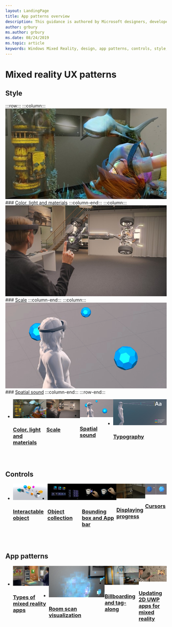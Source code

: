 ```yaml
---
layout: LandingPage
title: App patterns overview
description: This guidance is authored by Microsoft designers, developers, program managers, and researchers, whose work spans holographic devices (like HoloLens) and immersive devices (like the Acer and HP Windows Mixed Reality headsets). So, consider this work as a set of topics for ‘how to design for Windows head-mounted displays’.
author: grbury 
ms.author: grbury
ms.date: 08/24/2019
ms.topic: article
keywords: Windows Mixed Reality, design, app patterns, controls, style, HoloLens, interaction
---
```


# Mixed reality UX patterns

## Style

:::row:::
    :::column:::
       [![Color, light and materials](images/640px-fragments.jpg)](color,-light-and-materials.md)
        ### [Color, light and materials](color,-light-and-materials.md)
    :::column-end:::
    :::column:::
       [![Scale](images/volvo-cars-microsoft-hololens-experience01-640px.jpg)](scale.md)
        ### [Scale](scale.md)
    :::column-end:::
    :::column:::
       [![Spatial sound](images/SpatialAudio.gif)](spatial-sound.md)
        ### [Spatial sound](spatial-sound.md)
    :::column-end:::
:::row-end:::


<ul id="cardtypes-W" class="cardsW panelContent" style="display: flex; margin-top: 0px;">
                            <li>
                                    <a href="color,-light-and-materials.md" title="Color, light and materials" data-linktype="absolute-path">
                                    <div class="cardSize">
                                        <div class="cardPadding">
                                            <div class="card">
                                                <div class="cardImageOuter">
                                                    <div class="cardImage">
                                                        <img src="images/640px-fragments.jpg" alt="Color, light and materials icon">
                                                    </div>
                                                </div>
                                                <div class="cardText">
                                                    <h3>Color, light and materials</h3>
                                                </div>
                                            </div>
                                        </div>
                                    </div>
                               </a>
                            </li>
                            <li>
                            <a href="scale.md" title="Scale" data-linktype="absolute-path">
                              <div class="cardSize">
                                  <div class="cardPadding">
                                      <div class="card">
                                          <div class="cardImageOuter">
                                              <div class="cardImage">
                                                  <img src="images/volvo-cars-microsoft-hololens-experience01-640px.jpg" alt="Scale icon">
                                              </div>
                                          </div>
                                          <div class="cardText">
                                              <h3>Scale</h3>
                                          </div>
                                      </div>
                                  </div>
                              </div>
                              </a>
                            </li>          
                              <li>
                              <a href="spatial-sound.md" title="Spatial sound" data-linktype="absolute-path">
                              <div class="cardSize">
                                  <div class="cardPadding">
                                      <div class="card">
                                          <div class="cardImageOuter">
                                              <div class="cardImage">
                                                  <img src="images/SpatialAudio.gif" alt="Spatial sound icon">
                                              </div>
                                          </div>
                                          <div class="cardText">
                                              <h3>Spatial sound</h3>
                                          </div>
                                      </div>
                                  </div>
                              </div>
                              </a>
                            </li>      
                            <li>
                                  <a href="typography.md" title="Typography" data-linktype="absolute-path">
                                    <div class="cardSize">
                                        <div class="cardPadding">
                                            <div class="card">
                                                <div class="cardImageOuter">
                                                    <div class="cardImage">
                                                        <img src="images/text_in_unity_viewingangle.jpg" alt="Typography icon">
                                                    </div>
                                                </div>
                                                <div class="cardText">
                                                    <h3>Typography</h3>
                                                </div>
                                            </div>
                                        </div>
                                    </div>
                               </a>
                            </li>
</ul>

<br>

## Controls

<ul id="cardtypes-W" class="cardsW panelContent" style="display: flex; margin-top: 0px;">
                            <li>
                                    <a href="interactable-object.md" title="Interactable object" data-linktype="absolute-path">
                                    <div class="cardSize">
                                        <div class="cardPadding">
                                            <div class="card">
                                                <div class="cardImageOuter">
                                                    <div class="cardImage">
                                                        <img src="images/640px-interactibleobject-hero-640px.jpg" alt="Interactable object icon">
                                                    </div>
                                                </div>
                                                <div class="cardText">
                                                    <h3>Interactable object</h3>
                                                </div>
                                            </div>
                                        </div>
                                    </div>
                               </a>
                            </li>
                               <li>
                                  <a href="object-collection.md" title="Object collection" data-linktype="absolute-path">
                                    <div class="cardSize">
                                        <div class="cardPadding">
                                            <div class="card">
                                                <div class="cardImageOuter">
                                                    <div class="cardImage">
                                                        <img src="images/640px-objectcollection-hero-640px.jpg" alt="Object collection icon">
                                                    </div>
                                                </div>
                                                <div class="cardText">
                                                    <h3>Object collection</h3>
                                                </div>
                                            </div>
                                        </div>
                                    </div>
                               </a>
                            </li>
                            <li>
                              <a href="app-bar-and-bounding-box.md" title="Bounding box and App bar" data-linktype="absolute-path">
                              <div class="cardSize">
                                  <div class="cardPadding">
                                      <div class="card">
                                          <div class="cardImageOuter">
                                              <div class="cardImage">
                                                  <img src="images/640px-boundingbox-hero.jpg" alt="Bounding box and App bar icon">
                                              </div>
                                          </div>
                                          <div class="cardText">
                                              <h3>Bounding box and App bar</h3>
                                          </div>
                                      </div>
                                  </div>
                              </div>
                              </a>
                            </li>
                            <li>
                            <a href="progress.md" title="Displaying progress" data-linktype="absolute-path">
                              <div class="cardSize">
                                  <div class="cardPadding">
                                      <div class="card">
                                          <div class="cardImageOuter">
                                              <div class="cardImage">
                                                  <img src="images/hololens2_loader.gif" alt="Displaying progress icon">
                                              </div>
                                          </div>
                                          <div class="cardText">
                                              <h3>Displaying progress</h3>
                                          </div>
                                      </div>
                                  </div>
                              </div>
                              </a>
                            </li>          
                            <li>
                            <a href="cursors.md" title="Cursors" data-linktype="absolute-path">
                              <div class="cardSize">
                                  <div class="cardPadding">
                                      <div class="card">
                                          <div class="cardImageOuter">
                                              <div class="cardImage">
                                                  <img src="images/gazetargeting-highlighting-640px.jpg" alt="Cursors icon">
                                              </div>
                                          </div>
                                          <div class="cardText">
                                              <h3>Cursors</h3>
                                          </div>
                                      </div>
                                  </div>
                              </div>
                              </a>
                            </li>     
</ul>

<br>

## App patterns

<ul id="cardtypes-W" class="cardsW panelContent" style="display: flex; margin-top: 0px;">
                            <li>
                                    <a href="types-of-mixed-reality-apps.md" title="Types of mixed reality apps" data-linktype="absolute-path">
                                    <div class="cardSize">
                                        <div class="cardPadding">
                                            <div class="card">
                                                <div class="cardImageOuter">
                                                    <div class="cardImage">
                                                        <img src="images/enhancedenvironmentapps-640px.jpg" alt="Types of mixed reality apps icon">
                                                    </div>
                                                </div>
                                                <div class="cardText">
                                                    <h3>Types of mixed reality apps</h3>
                                                </div>
                                            </div>
                                        </div>
                                    </div>
                               </a>
                            </li>
                               <li>
                                  <a href="room-scan-visualization.md" title="Room scan visualization" data-linktype="absolute-path">
                                    <div class="cardSize">
                                        <div class="cardPadding">
                                            <div class="card">
                                                <div class="cardImageOuter">
                                                    <div class="cardImage">
                                                        <img src="images/sr-mixedworld-140429-8pm-00068-1000px.png" alt="Room scan visualization icon">
                                                    </div>
                                                </div>
                                                <div class="cardText">
                                                    <h3>Room scan visualization</h3>
                                                </div>
                                            </div>
                                        </div>
                                    </div>
                               </a>
                            </li>          
                              <li>
                              <a href="billboarding-and-tag-along.md" title="Billboarding and tag-along" data-linktype="absolute-path">
                              <div class="cardSize">
                                  <div class="cardPadding">
                                      <div class="card">
                                          <div class="cardImageOuter">
                                              <div class="cardImage">
                                                  <img src="images/billboarding-fragments.gif" alt="Billboarding and tag-along icon">
                                              </div>
                                          </div>
                                          <div class="cardText">
                                              <h3>Billboarding and tag-along</h3>
                                          </div>
                                      </div>
                                  </div>
                              </div>
                              </a>
                            </li>      
                               <li>
                               <a href="case-study-lessons-from-the-lowes-kitchen.md" title="Updating 2D UWP apps for mixed reality" data-linktype="absolute-path">
                              <div class="cardSize">
                                  <div class="cardPadding">
                                      <div class="card">
                                          <div class="cardImageOuter">
                                              <div class="cardImage">
                                                  <img src="images/500px-fix-a-broken-switch-with-hololens.jpg" alt="Updating 2D UWP apps for mixed reality icon">
                                              </div>
                                          </div>
                                          <div class="cardText">
                                              <h3>Updating 2D UWP apps for mixed reality</h3>
                                          </div>
                                      </div>
                                  </div>
                              </div>
                             </a>
                            </li> 
</ul>